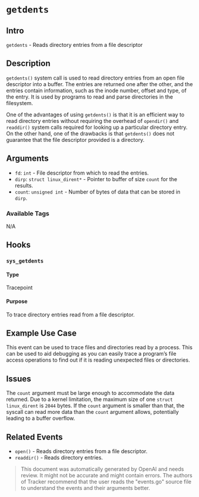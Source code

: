
# `getdents`

## Intro
`getdents` - Reads directory entries from a file descriptor

## Description 
`getdents()` system call is used to read directory entries from an open file descriptor into a buffer. The entries are returned one after the other, and the entries contain information, such as the inode number, offset and type, of the entry. It is used by programs to read and parse directories in the filesystem. 

One of the advantages of using `getdents()` is that it is an efficient way to read directory entries without requiring the overhead of `opendir()` and `readdir()` system calls required for looking up a particular directory entry. On the other hand, one of the drawbacks is that `getdents()` does not guarantee that the file descriptor provided is a directory.

## Arguments
* `fd`: `int` - File descriptor from which to read the entries.
* `dirp`: `struct linux_dirent*` - Pointer to buffer of size `count` for the results.
* `count`: `unsigned int` - Number of bytes of data that can be stored in `dirp`.

### Available Tags
N/A

## Hooks
### `sys_getdents`
#### Type
Tracepoint
#### Purpose
To trace directory entries read from a file descriptor.

## Example Use Case 
This event can be used to trace files and directories read by a process. This can be used to aid debugging as you can easily trace a program’s file access operations to find out if it is reading unexpected files or directories.

## Issues 
The `count` argument must be large enough to accommodate the data returned. Due to a kernel limitation, the maximum size of one `struct linux_dirent` is `2044` bytes. If the `count` argument is smaller than that, the syscall can read more data than the `count` argument allows, potentially leading to a buffer overflow.

## Related Events
* `open()` - Reads directory entries from a file descriptor. 
* `readdir()` - Reads directory entries.

> This document was automatically generated by OpenAI and needs review. It might
> not be accurate and might contain errors. The authors of Tracker recommend that
> the user reads the "events.go" source file to understand the events and their
> arguments better.
